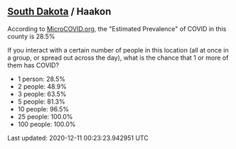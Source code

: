
## [South Dakota](/united-states/south-dakota) / Haakon

According to [MicroCOVID.org](http://microcovid.org),
the "Estimated Prevalence" of COVID in this county is 28.5%

If you interact with a certain number of people in this location
(all at once in a group, or spread out across the day), what is the chance that
1 or more of them has COVID?

- 1 person: 28.5%
- 2 people: 48.9%
- 3 people: 63.5%
- 5 people: 81.3%
- 10 people: 96.5%
- 25 people: 100.0%
- 100 people: 100.0%

Last updated: 2020-12-11 00:23:23.942951 UTC
